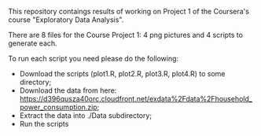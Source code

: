 This repository contaings results of working on Project 1 of the Coursera's course "Exploratory Data Analysis". 

There are 8 files for the Course Project 1: 4 png pictures and 4 scripts to generate each.

To run each script you need please do the following:

- Download the scripts (plot1.R, plot2.R, plot3.R, plot4.R) to some directory;
- Download the data from here: https://d396qusza40orc.cloudfront.net/exdata%2Fdata%2Fhousehold_power_consumption.zip;
- Extract the data into ./Data subdirectory;
- Run the scripts
